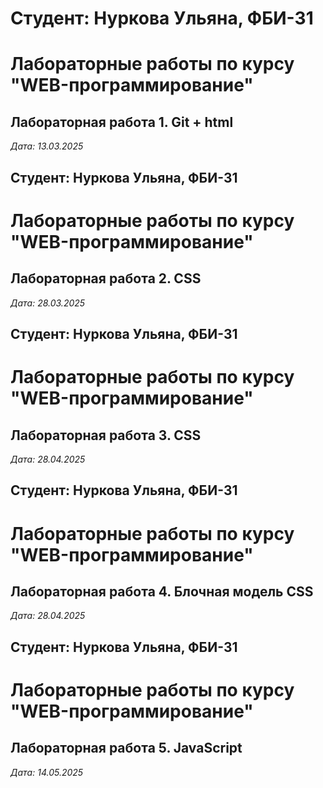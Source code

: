 # Студент: Нуркова Ульяна, ФБИ-31

# Лабораторные работы по курсу "WEB-программирование"

## Лабораторная работа 1. Git + html

*Дата: 13.03.2025*

## Студент: Нуркова Ульяна, ФБИ-31

# Лабораторные работы по курсу "WEB-программирование"

## Лабораторная работа 2. CSS

*Дата: 28.03.2025*

## Студент: Нуркова Ульяна, ФБИ-31

# Лабораторные работы по курсу "WEB-программирование"

## Лабораторная работа 3. CSS

*Дата: 28.04.2025*

## Студент: Нуркова Ульяна, ФБИ-31

# Лабораторные работы по курсу "WEB-программирование"

## Лабораторная работа 4. Блочная модель CSS

*Дата: 28.04.2025*

## Студент: Нуркова Ульяна, ФБИ-31

# Лабораторные работы по курсу "WEB-программирование"

## Лабораторная работа 5. JavaScript

*Дата: 14.05.2025*

